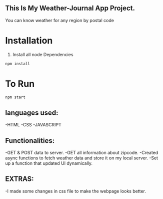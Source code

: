 ## This Is My  Weather-Journal App Project.
You can know weather for any region by postal code
# Installation

1. Install all node Dependencies

```bash
npm install
```
# To Run 
```bash
npm start
```
## languages used:
-HTML
-CSS
-JAVASCRIPT
## Functionalities:
-GET & POST data to server.
-GET all information about zipcode.
-Created async functions to fetch weather data and store it on my local server.
-Set up a function that updated UI dynamically.
## EXTRAS:
-I made some changes in css file to make the webpage looks better.